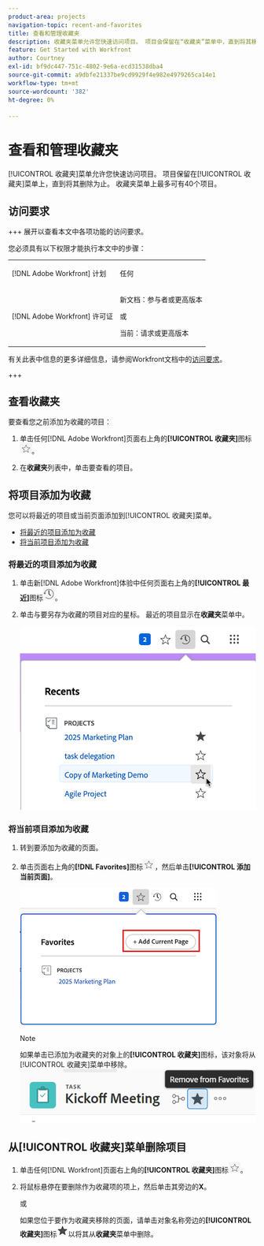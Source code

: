 ```yaml
---
product-area: projects
navigation-topic: recent-and-favorites
title: 查看和管理收藏夹
description: 收藏夹菜单允许您快速访问项目。 项目会保留在“收藏夹”菜单中，直到将其移除为止。 收藏夹菜单上最多可有40个项目。
feature: Get Started with Workfront
author: Courtney
exl-id: bf9dc447-751c-4802-9e6a-ecd31538dba4
source-git-commit: a9dbfe21337be9cd9929f4e982e4979265ca14e1
workflow-type: tm+mt
source-wordcount: '382'
ht-degree: 0%

---
```


# 查看和管理收藏夹

<!-- Audited: 5/2025 -->

[!UICONTROL 收藏夹]菜单允许您快速访问项目。 项目保留在[!UICONTROL 收藏夹]菜单上，直到将其删除为止。 收藏夹菜单上最多可有40个项目。

## 访问要求

+++ 展开以查看本文中各项功能的访问要求。

您必须具有以下权限才能执行本文中的步骤：

<table style="table-layout:auto"> 
 <col> 
 </col> 
 <col> 
 </col> 
 <tbody> 
  <tr> 
   <td role="rowheader">[!DNL Adobe Workfront] 计划</td> 
   <td> <p>任何</p> </td> 
  </tr> 
  <tr> 
   <td role="rowheader">[!DNL Adobe Workfront] 许可证</td> 
   <td> <p>
      <p>新文档：参与者或更高版本<p>
      <p>或</p>
      <p>当前：请求或更高版本</p> </td> 
  </tr> 
 </tbody> 
</table>

有关此表中信息的更多详细信息，请参阅Workfront文档中的[访问要求](/help/quicksilver/administration-and-setup/add-users/access-levels-and-object-permissions/access-level-requirements-in-documentation.md)。

+++

## 查看收藏夹

要查看您之前添加为收藏的项目：

1. 单击任何[!DNL Adobe Workfront]页面右上角的&#x200B;**[!UICONTROL 收藏夹]**&#x200B;图标![收藏夹图标](assets/favorites-icon.png)。

1. 在&#x200B;**收藏夹**&#x200B;列表中，单击要查看的项目。

## 将项目添加为收藏

您可以将最近的项目或当前页面添加到[!UICONTROL 收藏夹]菜单。

* [将最近的项目添加为收藏](#add-recent-items-as-a-favorite)
* [将当前项目添加为收藏](#add-the-current-item-as-a-favorite)

### 将最近的项目添加为收藏

1. 单击新[!DNL Adobe Workfront]体验中任何页面右上角的&#x200B;**[!UICONTROL 最近]**&#x200B;图标![最近](assets/recents-icon-40x43.png)。
1. 单击与要另存为收藏的项目对应的星标。 最近的项目显示在&#x200B;**收藏夹**&#x200B;菜单中。

   ![收藏最近的项目](assets/recents-section.png)

### 将当前项目添加为收藏

1. 转到要添加为收藏的页面。
1. 单击页面右上角的&#x200B;**[!DNL Favorites]**&#x200B;图标![收藏夹](assets/favorites-icon.png)，然后单击&#x200B;**[!UICONTROL 添加当前页面]**。

   ![将当前页面添加到收藏夹](assets/add-current-page.png)

   >[!NOTE]
   >
   >如果单击已添加为收藏夹的对象上的&#x200B;**[!UICONTROL 收藏夹]**&#x200B;图标，该对象将从[!UICONTROL 收藏夹]菜单中移除。\
   >![从收藏夹中删除](assets/nwe-remove-from-favorites-350x52.png)

## 从[!UICONTROL 收藏夹]菜单删除项目

1. 单击任何[!DNL Workfront]页面右上角的&#x200B;**[!UICONTROL 收藏夹]**&#x200B;图标![收藏夹图标](assets/favorites-icon.png)。

1. 将鼠标悬停在要删除作为收藏项的项上，然后单击其旁边的&#x200B;**X**。

   或

   如果您位于要作为收藏夹移除的页面，请单击对象名称旁边的&#x200B;**[!UICONTROL 收藏夹]**&#x200B;图标![收藏夹图标](assets/remove-favorite-icon.png)以将其从&#x200B;**收藏夹**&#x200B;菜单中删除。

